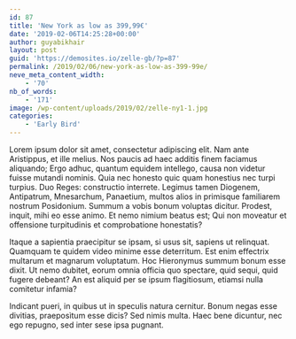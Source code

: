 ```yaml
---
id: 87
title: 'New York as low as 399,99€'
date: '2019-02-06T14:25:28+00:00'
author: guyabikhair
layout: post
guid: 'https://demosites.io/zelle-gb/?p=87'
permalink: /2019/02/06/new-york-as-low-as-399-99e/
neve_meta_content_width:
    - '70'
nb_of_words:
    - '171'
image: /wp-content/uploads/2019/02/zelle-ny1-1.jpg
categories:
    - 'Early Bird'
---
```


Lorem ipsum dolor sit amet, consectetur adipiscing elit. Nam ante Aristippus, et ille melius. Nos paucis ad haec additis finem faciamus aliquando; Ergo adhuc, quantum equidem intellego, causa non videtur fuisse mutandi nominis. Quia nec honesto quic quam honestius nec turpi turpius. Duo Reges: constructio interrete. Legimus tamen Diogenem, Antipatrum, Mnesarchum, Panaetium, multos alios in primisque familiarem nostrum Posidonium. Summum a vobis bonum voluptas dicitur. Prodest, inquit, mihi eo esse animo. Et nemo nimium beatus est; Qui non moveatur et offensione turpitudinis et comprobatione honestatis?

Itaque a sapientia praecipitur se ipsam, si usus sit, sapiens ut relinquat. Quamquam te quidem video minime esse deterritum. Est enim effectrix multarum et magnarum voluptatum. Hoc Hieronymus summum bonum esse dixit. Ut nemo dubitet, eorum omnia officia quo spectare, quid sequi, quid fugere debeant? An est aliquid per se ipsum flagitiosum, etiamsi nulla comitetur infamia?

Indicant pueri, in quibus ut in speculis natura cernitur. Bonum negas esse divitias, praeposìtum esse dicis? Sed nimis multa. Haec bene dicuntur, nec ego repugno, sed inter sese ipsa pugnant.